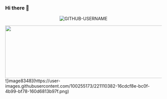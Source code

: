 ### Hi there 👋
<p align="center"> <img src="https://komarev.com/ghpvc/?username=GITHUB-USERNAME&label=Profile%20views&color=ce9927&style=flat" alt="GITHUB-USERNAME" /> </p>
<img src="https://user-images.githubusercontent.com/100255173/221108253-94009565-0ad8-4953-921b-d2cd5a8a5810.png" width="1000px" height="170px"></img>
![image8348](https://user-images.githubusercontent.com/100255173/221110382-16cdcf8e-bc0f-4b99-bf78-160d6813b97f.png)
